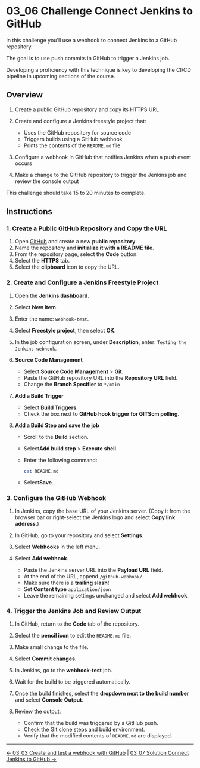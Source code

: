 # 03_06 Challenge Connect Jenkins to GitHub

In this challenge you'll use a webhook to connect Jenkins to a GitHub repository.

The goal is to use push commits in GitHub to trigger a Jenkins job.

Developing a proficiency with this technique is key to developing the CI/CD pipeline in upcoming sections of the course.

## **Overview**

1. Create a public GitHub repository and copy its HTTPS URL
2. Create and configure a Jenkins freestyle project that:

   - Uses the GitHub repository for source code
   - Triggers builds using a GitHub webhook
   - Prints the contents of the `README.md` file

3. Configure a webhook in GitHub that notifies Jenkins when a push event occurs
4. Make a change to the GitHub repository to trigger the Jenkins job and review the console output

This challenge should take 15 to 20 minutes to complete.

## **Instructions**

### 1. Create a Public GitHub Repository and Copy the URL

1. Open [GitHub](https://github.com) and create a new **public repository**.
2. Name the repository and **initialize it with a README file**.
3. From the repository page, select the **Code** button.
4. Select the **HTTPS** tab.
5. Select the **clipboard** icon to copy the URL.

### 2. Create and Configure a Jenkins Freestyle Project

1. Open the **Jenkins dashboard**.
1. Select **New Item**.
1. Enter the name: `webhook-test`.
1. Select **Freestyle project**, then select **OK**.
1. In the job configuration screen, under **Description**, enter: `Testing the Jenkins webhook`.

1. **Source Code Management**

    - Select **Source Code Management** > **Git**.
    - Paste the GitHub repository URL into the **Repository URL** field.
    - Change the **Branch Specifier** to `*/main`

1. **Add a Build Trigger**

    - Select **Build Triggers**.
    - Check the box next to **GitHub hook trigger for GITScm polling**.

1. **Add a Build Step and save the job**

    - Scroll to the **Build** section.
    - Select**Add build step** > **Execute shell**.
    - Enter the following command:

        ```bash
        cat README.md
        ```

    - Select**Save**.

### 3. Configure the GitHub Webhook

1. In Jenkins, copy the base URL of your Jenkins server.
   (Copy it from the browser bar or right-select the Jenkins logo and select **Copy link address**.)
2. In GitHub, go to your repository and select **Settings**.
3. Select **Webhooks** in the left menu.
4. Select **Add webhook**.

    - Paste the Jenkins server URL into the **Payload URL** field.
    - At the end of the URL, append `/github-webhook/`
    - Make sure there is a **trailing slash**!
    - Set **Content type** `application/json`
    - Leave the remaining settings unchanged and select **Add webhook**.

### 4. Trigger the Jenkins Job and Review Output

1. In GitHub, return to the **Code** tab of the repository.
1. Select the **pencil icon** to edit the `README.md` file.
1. Make small change to the file.
1. Select **Commit changes**.
1. In Jenkins, go to the **webhook-test** job.
1. Wait for the build to be triggered automatically.
1. Once the build finishes, select the **dropdown next to the build number** and select **Console Output**.
1. Review the output:

   - Confirm that the build was triggered by a GitHub push.
   - Check the Git clone steps and build environment.
   - Verify that the modified contents of `README.md` are displayed.

<!-- FooterStart -->
---
[← 03_03 Create and test a webhook with GitHub](../03_03_create_a_webhook_with_github/README.md) | [03_07 Solution Connect Jenkins to GitHub →](../03_05_solution_connect_jenkins_to_github/README.md)
<!-- FooterEnd -->
